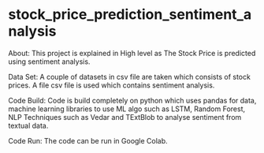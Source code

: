 # stock_price_prediction_sentiment_analysis
About:
This project is explained in High level as The Stock Price is predicted using sentiment analysis.

Data Set:
A couple of datasets in csv file are taken which consists of stock prices.
A file csv file is used which contains sentiment analysis.

Code Build:
Code is build completely on python which uses pandas for data, machine learning libraries to use ML algo such as LSTM, Random Forest,
NLP Techniques such as Vedar and TExtBlob to analyse sentiment from textual data.

Code Run:
The code can be run in Google Colab.

